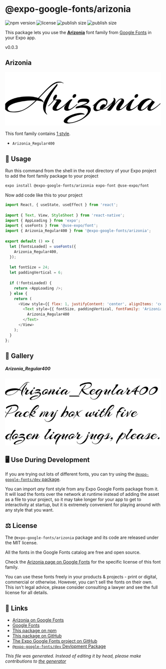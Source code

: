 # @expo-google-fonts/arizonia

![npm version](https://flat.badgen.net/npm/v/@expo-google-fonts/arizonia)
![license](https://flat.badgen.net/github/license/expo/google-fonts)
![publish size](https://flat.badgen.net/packagephobia/install/@expo-google-fonts/arizonia)
![publish size](https://flat.badgen.net/packagephobia/publish/@expo-google-fonts/arizonia)

This package lets you use the [**Arizonia**](https://fonts.google.com/specimen/Arizonia) font family from [Google Fonts](https://fonts.google.com/) in your Expo app.

v0.0.3

## Arizonia

![Arizonia](./font-family.png)

This font family contains [1 style](#gallery).

- `Arizonia_Regular400`

## 🔡 Usage

Run this command from the shell in the root directory of your Expo project to add the font family package to your project
```sh
expo install @expo-google-fonts/arizonia expo-font @use-expo/font
```

Now add code like this to your project
```js
import React, { useState, useEffect } from 'react';

import { Text, View, StyleSheet } from 'react-native';
import { AppLoading } from 'expo';
import { useFonts } from '@use-expo/font';
import { Arizonia_Regular400 } from '@expo-google-fonts/arizonia';

export default () => {
  let [fontsLoaded] = useFonts({
    Arizonia_Regular400,
  });

  let fontSize = 24;
  let paddingVertical = 6;

  if (!fontsLoaded) {
    return <AppLoading />;
  } else {
    return (
      <View style={{ flex: 1, justifyContent: 'center', alignItems: 'center' }}>
        <Text style={{ fontSize, paddingVertical, fontFamily: 'Arizonia_Regular400' }}>
          Arizonia_Regular400
        </Text>
      </View>
    );
  }
};

```

## 📖 Gallery

##### Arizonia_Regular400
![Arizonia_Regular400](./603a1ae367969056ace1484bd5db4d882fabfa78008e6843d3ba07c08082c2c7.ttf.png)


## 🖥️ Use During Development

If you are trying out lots of different fonts, you can try using the [`@expo-google-fonts/dev` package](https://github.com/expo/google-fonts/tree/master/font-packages/dev#readme).

You can import *any* font style from any Expo Google Fonts package from it. It will load the fonts
over the network at runtime instead of adding the asset as a file to your project, so it may take longer
for your app to get to interactivity at startup, but it is extremely convenient
for playing around with any style that you want.

## ⚖️ License

The `@expo-google-fonts/arizonia` package and its code are released under the MIT license.

All the fonts in the Google Fonts catalog are free and open source.

Check the [Arizonia page on Google Fonts](https://fonts.google.com/specimen/Arizonia) for the specific license of this font family.

You can use these fonts freely in your products & projects - print or digital, commercial or otherwise. However, you can't sell the fonts on their own. This isn't legal advice, please consider consulting a lawyer and see the full license for all details.

## 🔗 Links

- [Arizonia on Google Fonts](https://fonts.google.com/specimen/Arizonia)
- [Google Fonts](https://fonts.google.com/)
- [This package on npm](https://www.npmjs.com/package/@expo-google-fonts/arizonia)
- [This package on GitHub](https://github.com/expo/google-fonts/tree/master/font-packages/arizonia)
- [The Expo Google Fonts project on GitHub](https://github.com/expo/google-fonts)
- [`@expo-google-fonts/dev` Devlopment Package](https://github.com/expo/google-fonts/tree/master/font-packages/dev)


*This file was generated. Instead of editing it by head, please make contributions to [the generator](https://github.com/expo/google-fonts/tree/master/packages/generator)*
